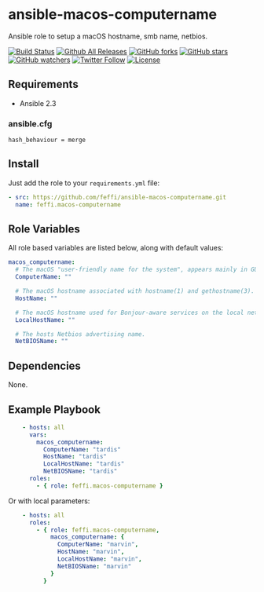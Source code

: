 # ansible-macos-computername
Ansible role to setup a macOS hostname, smb name, netbios.

[![Build Status](https://img.shields.io/travis/feffi/ansible-macos-computername.svg)](https://travis-ci.org/feffi/ansible-macos-computername) [![Github All Releases](https://img.shields.io/github/downloads/feffi/ansible-macos-computername/total.svg)](https://github.com/feffi/ansible-macos-computername) [![GitHub forks](https://img.shields.io/github/forks/feffi/ansible-macos-computername.svg?style=social&label=Fork)](https://github.com/feffi/ansible-macos-computername) [![GitHub stars](https://img.shields.io/github/stars/feffi/ansible-macos-computername.svg?style=social&label=Star)](https://github.com/feffi/ansible-macos-computername) [![GitHub watchers](https://img.shields.io/github/watchers/feffi/ansible-macos-computername.svg?style=social&label=Watch)](https://github.com/feffi/ansible-macos-computername) [![Twitter Follow](https://img.shields.io/twitter/follow/feffi1.svg?style=social&label=Follow)](https://twitter.com/feffi1) [![License](http://img.shields.io/:license-mit-blue.svg)](https://github.com/feffi/ansible-macos-computername/blob/master/LICENSE)

## Requirements
- Ansible 2.3

### ansible.cfg
```
hash_behaviour = merge
```

## Install
Just add the role to your ``requirements.yml`` file:
```yaml
- src: https://github.com/feffi/ansible-macos-computername.git
  name: feffi.macos-computername
```

## Role Variables
All role based variables are listed below, along with default values:

```yaml
macos_computername:
  # The macOS "user-friendly name for the system", appears mainly in GUI.
  ComputerName: ""

  # The macOS hostname associated with hostname(1) and gethostname(3).
  HostName: ""

  # The macOS hostname used for Bonjour-aware services on the local network.
  LocalHostName: ""

  # The hosts Netbios advertising name.
  NetBIOSName: ""
```

## Dependencies
None.

## Example Playbook

```yaml
    - hosts: all
      vars:
        macos_computername:
          ComputerName: "tardis"
          HostName: "tardis"
          LocalHostName: "tardis"
          NetBIOSName: "tardis"
      roles:
        - { role: feffi.macos-computername }
```
Or with local parameters:

```yaml
    - hosts: all
      roles:
        - { role: feffi.macos-computername,
            macos_computername: {
              ComputerName: "marvin",
              HostName: "marvin",
              LocalHostName: "marvin",
              NetBIOSName: "marvin"
            }
          }
```
